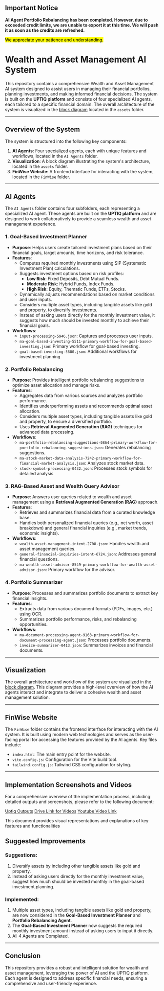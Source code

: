 ## Important Notice

**AI Agent Portfolio Rebalancing has been completed. However, due to exceeded credit limits, we are unable to export it at this time. We will push it as soon as the credits are refreshed.**

<mark>We appreciate your patience and understanding.</mark>


# Wealth and Asset Management AI System

This repository contains a comprehensive Wealth and Asset Management AI system designed to assist users in managing their financial portfolios, planning investments, and making informed financial decisions. The system is built on the **UPTIQ platform** and consists of four specialized AI agents, each tailored to a specific financial domain. The overall architecture of the system is visualized in the [block diagram](assets/block%20diagram.png) located in the `assets` folder.

---

## Overview of the System

The system is structured into the following key components:

1. **AI Agents**: Four specialized agents, each with unique features and workflows, located in the `AI Agents` folder.
2. **Visualization**: A block diagram illustrating the system's architecture, located in the `assets` folder.
3. **FinWise Website**: A frontend interface for interacting with the system, located in the `FinWise` folder.

---

## AI Agents

The `AI Agents` folder contains four subfolders, each representing a specialized AI agent. These agents are built on the **UPTIQ platform** and are designed to work collaboratively to provide a seamless wealth and asset management experience.

### 1. **Goal-Based Investment Planner**
   - **Purpose**: Helps users create tailored investment plans based on their financial goals, target amounts, time horizons, and risk tolerance.
   - **Features**:
     - Computes required monthly investments using SIP (Systematic Investment Plan) calculations.
     - Suggests investment options based on risk profiles:
       - **Low Risk**: Fixed Deposits, Debt Mutual Funds.
       - **Moderate Risk**: Hybrid Funds, Index Funds.
       - **High Risk**: Equity, Thematic Funds, ETFs, Stocks.
     - Dynamically adjusts recommendations based on market conditions and user inputs.
     - Considers multiple asset types, including tangible assets like gold and property, to diversify investments.
     - Instead of asking users directly for the monthly investment value, it suggests how much should be invested monthly to achieve their financial goals.
   - **Workflows**:
     - `input-processing-5946.json`: Captures and processes user inputs.
     - `ma-goal-based-investing-5511-primary-workflow-for-goal-based-investing.json`: Primary workflow for goal-based investing.
     - `goal-based-investing-5600.json`: Additional workflows for investment planning.

### 2. **Portfolio Rebalancing**
   - **Purpose**: Provides intelligent portfolio rebalancing suggestions to optimize asset allocation and manage risks.
   - **Features**:
     - Aggregates data from various sources and analyzes portfolio performance.
     - Identifies underperforming assets and recommends optimal asset allocation.
     - Considers multiple asset types, including tangible assets like gold and property, to ensure a diversified portfolio.
     - Uses **Retrieval Augmented Generation (RAG)** techniques for advanced data processing.
   - **Workflows**:
     - `ma-portfolio-rebalancing-suggestions-0864-primary-workflow-for-portfolio-rebalancing-suggestions.json`: Generates rebalancing suggestions.
     - `ma-stock-market-data-analysis-7242-primary-workflow-for-financial-market-analysis.json`: Analyzes stock market data.
     - `stock-symbol-processing-0432.json`: Processes stock symbols for detailed analysis.

### 3. **RAG-Based Asset and Wealth Query Advisor**
   - **Purpose**: Answers user queries related to wealth and asset management using a **Retrieval Augmented Generation (RAG)** approach.
   - **Features**:
     - Retrieves and summarizes financial data from a curated knowledge base.
     - Handles both personalized financial queries (e.g., net worth, asset breakdown) and general financial inquiries (e.g., market trends, economic insights).
   - **Workflows**:
     - `wealth-asset-management-intent-2708.json`: Handles wealth and asset management queries.
     - `general-financial-inquiries-intent-6724.json`: Addresses general financial questions.
     - `ma-wealth-asset-advisor-8549-primary-workflow-for-wealth-asset-advisor.json`: Primary workflow for the advisor.

### 4. **Portfolio Summarizer**
   - **Purpose**: Processes and summarizes portfolio documents to extract key financial insights.
   - **Features**:
     - Extracts data from various document formats (PDFs, images, etc.) using OCR.
     - Summarizes portfolio performance, risks, and rebalancing opportunities.
   - **Workflows**:
     - `ma-document-processing-agent-9163-primary-workflow-for-document-processing-agent.json`: Processes portfolio documents.
     - `invoice-summarizer-0413.json`: Summarizes invoices and financial documents.

---

## Visualization

The overall architecture and workflow of the system are visualized in the [block diagram](assets/block%20diagram.png). This diagram provides a high-level overview of how the AI agents interact and integrate to deliver a cohesive wealth and asset management solution.

---

## FinWise Website

The `FinWise` folder contains the frontend interface for interacting with the AI system. It is built using modern web technologies and serves as the user-facing portal for accessing the features provided by the AI agents. Key files include:
- `index.html`: The main entry point for the website.
- `vite.config.js`: Configuration for the Vite build tool.
- `tailwind.config.js`: Tailwind CSS configuration for styling.

---

## Implementation Screenshots and Videos

For a comprehensive overview of the implementation process, including detailed outputs and screenshots, please refer to the following document:

[Uptiq Outputs](https://docs.google.com/document/d/12qXPEOSIMcUYH885a1U2EjcdIo5d9_UcVoVJdJuXqDk/edit?usp=sharing)
[Drive Link for Videos](https://drive.google.com/drive/folders/1w1NawCzryZjndmibc8iFdRPUc5CuO85y?usp=sharing)
[Youtube Video Link](https://youtu.be/vAF8SkqlP_c)

This document provides visual representations and explanations of key features and functionalities


## Suggested Improvements

### Suggestions:
1. Diversify assets by including other tangible assets like gold and property.
2. Instead of asking users directly for the monthly investment value, suggest how much should be invested monthly in the goal-based investment planning.

### Implemented:
1. Multiple asset types, including tangible assets like gold and property, are now considered in the **Goal-Based Investment Planner** and **Portfolio Rebalancing Agent**.
2. The **Goal-Based Investment Planner** now suggests the required monthly investment amount instead of asking users to input it directly.
3. All 4 Agents are Completed.

---

## Conclusion

This repository provides a robust and intelligent solution for wealth and asset management, leveraging the power of AI and the UPTIQ platform. Each agent is designed to address specific financial needs, ensuring a comprehensive and user-friendly experience.
